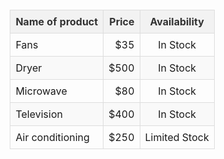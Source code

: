 <!DOCTYPE html>
<html lang="en">
<head>
    <meta charset="UTF-8">
    <meta name="viewport" content="width=device-width, initial-scale=1.0">
    <title>Product Table</title>
    <style>
        table {
            width: 80%;
            border-collapse: collapse;
            margin: 20px auto;
        }
        th, td {
            border: 1px solid #dddddd;
            text-align: left;
            padding: 8px;
        }
        th {
            background-color: #f2f2f2;
            color: #333;
        }
        tr:nth-child(even) {
            background-color: #f9f9f9;
        }
        tr:hover {
            background-color: #f1f1f1;
        }
        .price {
            text-align: right;
        }
        .availability {
            text-align: center;
        }
    </style>
</head>
<body>
    <table>
        <thead>
            <tr>
                <th>Name of product</th>
                <th class="price">Price</th>
                <th class="availability">Availability</th>
            </tr>
        </thead>
        <tbody>
            <tr>
                <td>Fans</td>
                <td class="price">$35</td>
                <td class="availability">In Stock</td>
            </tr>
            <tr>
                <td>Dryer</td>
                <td class="price">$500</td>
                <td class="availability">In Stock</td>
            </tr>
            <tr>
                <td>Microwave</td>
                <td class="price">$80</td>
                <td class="availability">In Stock</td>
            </tr>
            <tr>
                <td>Television</td>
                <td class="price">$400</td>
                <td class="availability">In Stock</td>
            </tr>
            <tr>
                <td>Air conditioning</td>
                <td class="price">$250</td>
                <td class="availability">Limited Stock</td>
            </tr>
        </tbody>
    </table>
</body>
</html>
